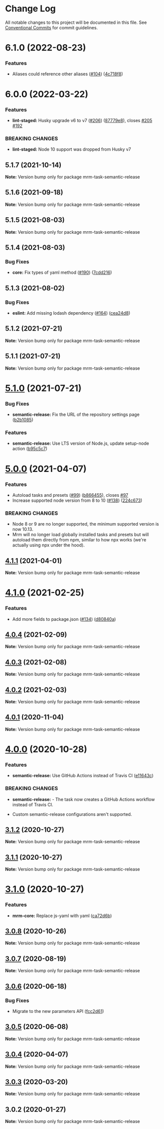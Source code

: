 # Change Log

All notable changes to this project will be documented in this file.
See [Conventional Commits](https://conventionalcommits.org) for commit guidelines.

# 6.1.0 (2022-08-23)


### Features

* Aliases could reference other aliases ([#104](https://github.com/sapegin/mrm/issues/104)) ([4c718f8](https://github.com/sapegin/mrm/commit/4c718f80029a218357204fd788c0bccdf99b7d67))





# 6.0.0 (2022-03-22)


### Features

* **lint-staged:** Husky upgrade v6 to v7 ([#206](https://github.com/sapegin/mrm/issues/206)) ([87779e8](https://github.com/sapegin/mrm/commit/87779e891efbd61ec10b59f7c41ac66b4263d6ce)), closes [#205](https://github.com/sapegin/mrm/issues/205) [#192](https://github.com/sapegin/mrm/issues/192)


### BREAKING CHANGES

* **lint-staged:** Node 10 support was dropped from Husky v7





## 5.1.7 (2021-10-14)

**Note:** Version bump only for package mrm-task-semantic-release





## 5.1.6 (2021-09-18)

**Note:** Version bump only for package mrm-task-semantic-release





## 5.1.5 (2021-08-03)

**Note:** Version bump only for package mrm-task-semantic-release





## 5.1.4 (2021-08-03)


### Bug Fixes

* **core:** Fix types of yaml method ([#190](https://github.com/sapegin/mrm/issues/190)) ([7cdd216](https://github.com/sapegin/mrm/commit/7cdd216681155e44a3d17f4d734a2d6f91fede4c))





## 5.1.3 (2021-08-02)


### Bug Fixes

* **eslint:** Add missing lodash dependency ([#164](https://github.com/sapegin/mrm/issues/164)) ([cea24d8](https://github.com/sapegin/mrm/commit/cea24d80d031c835519db595a3da6a16556be28f))





## 5.1.2 (2021-07-21)

**Note:** Version bump only for package mrm-task-semantic-release





## 5.1.1 (2021-07-21)

**Note:** Version bump only for package mrm-task-semantic-release





# [5.1.0](https://github.com/sapegin/mrm/compare/mrm-task-semantic-release@5.0.0...mrm-task-semantic-release@5.1.0) (2021-07-21)


### Bug Fixes

* **semantic-release:** Fix the URL of the repository settings page ([b2b1085](https://github.com/sapegin/mrm/commit/b2b1085075bcd4e8c3131d4b44a67dfee63e2431))


### Features

* **semantic-release:** Use LTS version of Node.js, update setup-node action ([b95c5c7](https://github.com/sapegin/mrm/commit/b95c5c7e3278453d6255ed3abb18da883ab73cd1))





# [5.0.0](https://github.com/sapegin/mrm/compare/mrm-task-semantic-release@4.1.1...mrm-task-semantic-release@5.0.0) (2021-04-07)


### Features

* Autoload tasks and presets ([#99](https://github.com/sapegin/mrm/issues/99)) ([b866455](https://github.com/sapegin/mrm/commit/b866455f98c72b7698ec7cc5fb277df3b3f9ce25)), closes [#97](https://github.com/sapegin/mrm/issues/97)
* Increase supported node version from 8 to 10 ([#138](https://github.com/sapegin/mrm/issues/138)) ([224c673](https://github.com/sapegin/mrm/commit/224c67332ee71b9e275dbea1435cd9088852ff6f))


### BREAKING CHANGES

* Node 8 or 9 are no longer supported, the minimum supported version is now 10.13.
* Mrm will no longer load globally installed tasks and presets but will autoload them directly from npm, similar to how npx works (we're actually using npx under the hood).





## [4.1.1](https://github.com/sapegin/mrm/compare/mrm-task-semantic-release@4.1.0...mrm-task-semantic-release@4.1.1) (2021-04-01)

**Note:** Version bump only for package mrm-task-semantic-release





# [4.1.0](https://github.com/sapegin/mrm/compare/mrm-task-semantic-release@4.0.4...mrm-task-semantic-release@4.1.0) (2021-02-25)


### Features

* Add more fields to package.json ([#134](https://github.com/sapegin/mrm/issues/134)) ([d80840a](https://github.com/sapegin/mrm/commit/d80840a5e771976ef38cdf8a3b535a412e1097f6))





## [4.0.4](https://github.com/sapegin/mrm/compare/mrm-task-semantic-release@4.0.3...mrm-task-semantic-release@4.0.4) (2021-02-09)

**Note:** Version bump only for package mrm-task-semantic-release





## [4.0.3](https://github.com/sapegin/mrm/compare/mrm-task-semantic-release@4.0.2...mrm-task-semantic-release@4.0.3) (2021-02-08)

**Note:** Version bump only for package mrm-task-semantic-release





## [4.0.2](https://github.com/sapegin/mrm/compare/mrm-task-semantic-release@4.0.1...mrm-task-semantic-release@4.0.2) (2021-02-03)

**Note:** Version bump only for package mrm-task-semantic-release





## [4.0.1](https://github.com/sapegin/mrm/compare/mrm-task-semantic-release@4.0.0...mrm-task-semantic-release@4.0.1) (2020-11-04)

**Note:** Version bump only for package mrm-task-semantic-release





# [4.0.0](https://github.com/sapegin/mrm/compare/mrm-task-semantic-release@3.1.2...mrm-task-semantic-release@4.0.0) (2020-10-28)


### Features

* **semantic-release:** Use GitHub Actions instead of Travis CI ([e11643c](https://github.com/sapegin/mrm/commit/e11643c7ea0bac0d696084b615131e31a84b1284))


### BREAKING CHANGES

* **semantic-release:** - The task now creates a GitHub Actions workflow instead of Travis CI.
- Custom semantic-release configurations aren't supported.





## [3.1.2](https://github.com/sapegin/mrm/compare/mrm-task-semantic-release@3.1.1...mrm-task-semantic-release@3.1.2) (2020-10-27)

**Note:** Version bump only for package mrm-task-semantic-release





## [3.1.1](https://github.com/sapegin/mrm/compare/mrm-task-semantic-release@3.1.0...mrm-task-semantic-release@3.1.1) (2020-10-27)

**Note:** Version bump only for package mrm-task-semantic-release





# [3.1.0](https://github.com/sapegin/mrm/compare/mrm-task-semantic-release@3.0.8...mrm-task-semantic-release@3.1.0) (2020-10-27)


### Features

* **mrm-core:** Replace js-yaml with yaml ([ca72d6b](https://github.com/sapegin/mrm/commit/ca72d6b8fa94a627285db2454287e550985d1fc7))





## [3.0.8](https://github.com/sapegin/mrm/compare/mrm-task-semantic-release@3.0.7...mrm-task-semantic-release@3.0.8) (2020-10-26)

**Note:** Version bump only for package mrm-task-semantic-release





## [3.0.7](https://github.com/sapegin/mrm/compare/mrm-task-semantic-release@3.0.6...mrm-task-semantic-release@3.0.7) (2020-08-19)

**Note:** Version bump only for package mrm-task-semantic-release





## [3.0.6](https://github.com/sapegin/mrm/compare/mrm-task-semantic-release@3.0.5...mrm-task-semantic-release@3.0.6) (2020-06-18)


### Bug Fixes

* Migrate to the new parameters API ([fcc2d61](https://github.com/sapegin/mrm/commit/fcc2d61be7ec720b0cd4c45e3cb65c6f543a45fb))





## [3.0.5](https://github.com/sapegin/mrm/compare/mrm-task-semantic-release@3.0.4...mrm-task-semantic-release@3.0.5) (2020-06-08)

**Note:** Version bump only for package mrm-task-semantic-release





## [3.0.4](https://github.com/sapegin/mrm/compare/mrm-task-semantic-release@3.0.3...mrm-task-semantic-release@3.0.4) (2020-04-07)

**Note:** Version bump only for package mrm-task-semantic-release





## [3.0.3](https://github.com/sapegin/mrm/compare/mrm-task-semantic-release@3.0.2...mrm-task-semantic-release@3.0.3) (2020-03-20)

**Note:** Version bump only for package mrm-task-semantic-release





## 3.0.2 (2020-01-27)

**Note:** Version bump only for package mrm-task-semantic-release
